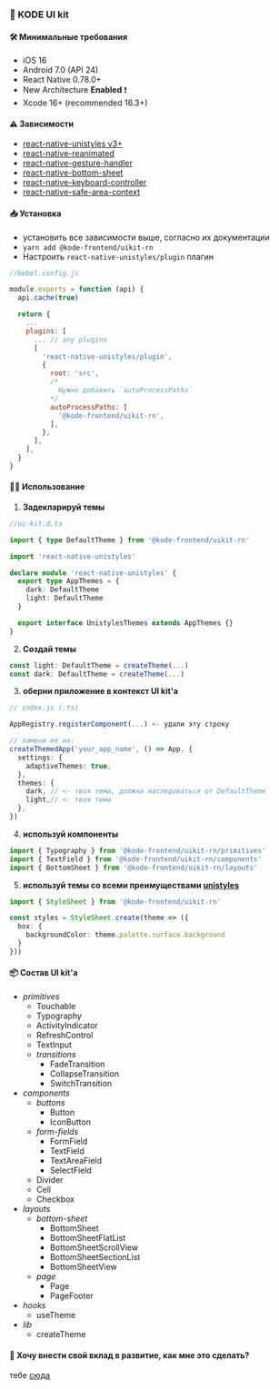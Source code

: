 ### 💅 KODE UI kit 

#### 🛠️ Минимальные требования

- iOS 16
- Android 7.0 (API 24)
- React Native 0.78.0+
- New Architecture **Enabled** ❗
- Xcode 16+ (recommended 16.3+)

#### ⚠️ Зависимости

- [react-native-unistyles v3+](https://www.unistyl.es)
- [react-native-reanimated](https://docs.swmansion.com/react-native-reanimated/)
- [react-native-gesture-handler](https://docs.swmansion.com/react-native-gesture-handler/)
- [react-native-bottom-sheet](https://gorhom.dev/react-native-bottom-sheet/)
- [react-native-keyboard-controller](https://kirillzyusko.github.io/react-native-keyboard-controller/)
- [react-native-safe-area-context](https://www.npmjs.com/package/react-native-safe-area-context)

#### 📥 Установка

- установить все зависимости выше, согласно их документации
- `yarn add @kode-frontend/uikit-rn`
- Настроить `react-native-unistyles/plugin` плагин
```js
//bebel.config.js

module.exports = function (api) {
  api.cache(true)

  return {
    ...
    plugins: [
      ... // any plugins 
      [
        'react-native-unistyles/plugin',
        {
          root: 'src',
          /*
            Нужно добавить `autoProcessPaths`
          */
          autoProcessPaths: [
            '@kode-frontend/uikit-rn',
          ],
        },
      ],
    ],
  }
}
```

#### 🧑‍💻 Использование

1. __Задекларируй темы__

```ts
//ui-kit.d.ts

import { type DefaultTheme } from '@kode-frontend/uikit-rn'

import 'react-native-unistyles'

declare module 'react-native-unistyles' {
  export type AppThemes = {
    dark: DefaultTheme
    light: DefaultTheme
  }

  export interface UnistylesThemes extends AppThemes {}
}
```

2. __Создай темы__

```ts
const light: DefaultTheme = createTheme(...)
const dark: DefaultTheme = createTheme(...)
```

3. __оберни приложение в контекст UI kit'а__

```ts
// index.js (.ts)

AppRegistry.registerComponent(...) <- удали эту строку

// замени ее на:
createThemedApp('your_app_name', () => App, {
  settings: {
    adaptiveThemes: true,
  },
  themes: {
    dark, // <- твоя тема, должна наследоваться от DefaultTheme
    light,// <- твоя тема
  },
})
```

4. __используй компоненты__
```ts
import { Typography } from '@kode-frontend/uikit-rn/primitives'
import { TextField } from '@kode-frontend/uikit-rn/components'
import { BottomSheet } from '@kode-frontend/uikit-rn/layouts'
```

5. __используй темы со всеми преимуществами [unistyles](https://www.unistyl.es)__
```ts
import { StyleSheet } from '@kode-frontend/uikit-rn'

const styles = StyleSheet.create(theme => ({
  box: {
    backgroundColor: theme.palette.surface.background
  }
}))
```

#### 📦 Состав UI kit'а

- *primitives*
  - Touchable
  - Typography
  - ActivityIndicator
  - RefreshControl
  - TextInput
  - *transitions*
    - FadeTransition
    - CollapseTransition
    - SwitchTransition
- *components*
  - *buttons*
    - Button
    - IconButton
  - *form-fields*
    - FormField
    - TextField
    - TextAreaField
    - SelectField
  - Divider
  - Cell
  - Checkbox
- *layouts*
  - *bottom-sheet*
    - BottomSheet
    - BottomSheetFlatList
    - BottomSheetScrollView
    - BottomSheetSectionList
    - BottomSheetView
  - *page*
    - Page
    - PageFooter
- *hooks*
  - useTheme
- *lib*
  - createTheme


#### 🚀 Хочу внести свой вклад в развитие, как мне это сделать?

тебе [сюда](./docs/development.md)
